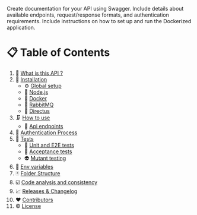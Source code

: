 Create documentation for your API using Swagger. Include details about available
endpoints, request/response formats, and authentication requirements.
Include instructions on how to set up and run the Dockerized application.

# 📋 Table of Contents

1. 📅 [What is this API ?](#what-is-this-api)
2. 🔨 [Installation](#installation)
   - ⚙ [Global setup](#global-setup)
   - 🍏 [Node.js](#nodejs)
   - 🐳 [Docker](#docker)
   - 🥕 [RabbitMQ](#rabbitmq)
   - 🐇 [Directus](#directus)
3. 🗜 [How to use](#examples)
   - 🔀 [Api endpoints](#endpoints)
4. 🔐 [Authentication Process](#authrequirments)
5. 💯 [Tests](#tests)
   - 🧪 [Unit and E2E tests](#e2e-test)
   - 🥒 [Acceptance tests](#acc-test)
   - 👽 [Mutant testing](#mut-test)
6. 🌿 [Env variables](#env-variables)
7. 🃏 [Folder Structure](#folder-structure)
8. ☑️ [Code analysis and consistency](#code-analysis-and-consistency)
9. 📈 [Releases & Changelog](#versions)
10. ❤️ [Contributors](#contributors)
11. ©️ [License](#license)
